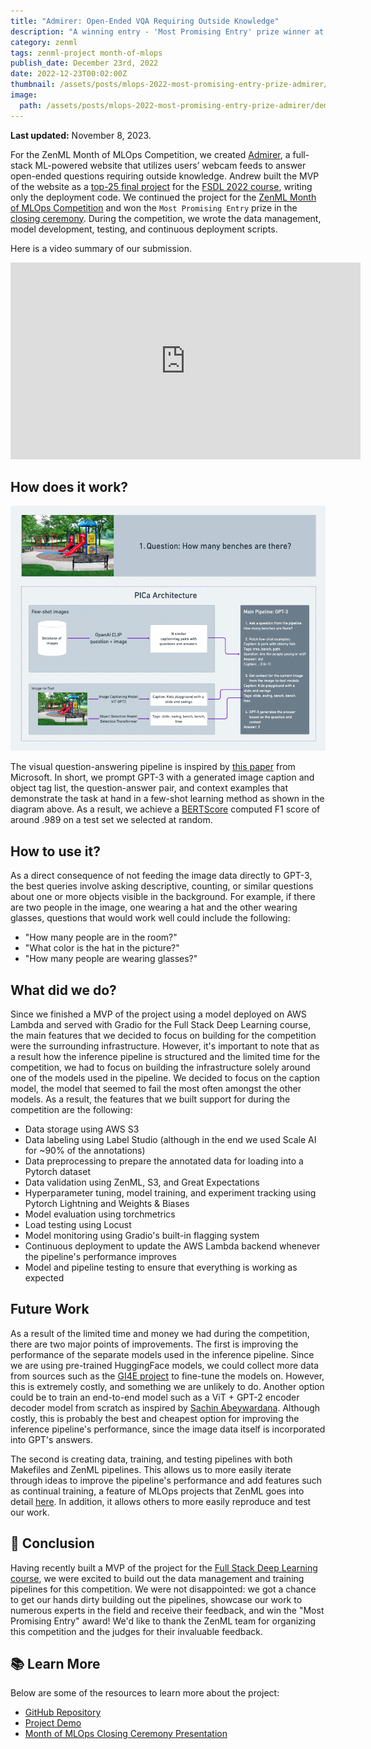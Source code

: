 ```yaml
---
title: "Admirer: Open-Ended VQA Requiring Outside Knowledge"
description: "A winning entry - 'Most Promising Entry' prize winner at Month of MLOps 2022 competition."
category: zenml
tags: zenml-project month-of-mlops
publish_date: December 23rd, 2022
date: 2022-12-23T00:02:00Z
thumbnail: /assets/posts/mlops-2022-most-promising-entry-prize-admirer/demo.png
image:
  path: /assets/posts/mlops-2022-most-promising-entry-prize-admirer/demo.png
---
```


**Last updated:** November 8, 2023.

For the ZenML Month of MLOps Competition, we created [Admirer](https://admirer-bq70.onrender.com), a full-stack ML-powered website that utilizes users’ webcam feeds to answer open-ended questions requiring outside knowledge. Andrew built the MVP of the website as a [top-25 final project](https://bit.ly/3h8CqlX) for the [FSDL 2022 course](https://bit.ly/3NYNf6v), writing only the deployment code. We continued the project for the [ZenML Month of MLOps Competition](https://bit.ly/3EmoCxv) and won the `Most Promising Entry` prize in the [closing ceremony](https://bit.ly/3VCZqsl). During the competition, we wrote the data management, model development, testing, and continuous deployment scripts.

Here is a video summary of our submission.

<div class="embed-responsive embed-responsive-16by9 mb-5">
  <iframe width="560" height="315" src="https://www.youtube-nocookie.com/embed/WYb3xBIOYvg" title="YouTube video player" frameborder="0" allow="accelerometer; autoplay; clipboard-write; encrypted-media; gyroscope; picture-in-picture" allowfullscreen></iframe>
</div>

## How does it work?
![inference_pipeline](/assets/posts/mlops-2022-most-promising-entry-prize-admirer/inference_pipeline.png)

The visual question-answering pipeline is inspired by [this paper](https://github.com/microsoft/PICa) from Microsoft. In short, we prompt GPT-3 with a generated image caption and object tag list, the question-answer pair, and context examples that demonstrate the task at hand in a few-shot learning method as shown in the diagram above. As a result, we achieve a [BERTScore](http://bit.ly/3tM1mmc) computed F1 score of around .989 on a test set we selected at random.

## How to use it?
As a direct consequence of not feeding the image data directly to GPT-3, the best queries involve asking descriptive, counting, or similar questions about one or more objects visible in the background. For example, if there are two people in the image, one wearing a hat and the other wearing glasses, questions that would work well could include the following:
- "How many people are in the room?"
- "What color is the hat in the picture?"
- "How many people are wearing glasses?"

## What did we do?
Since we finished a MVP of the project using a model deployed on AWS Lambda and served with Gradio for the Full Stack Deep Learning course, the main features that we decided to focus on building for the competition were the surrounding infrastructure. However, it's important to note that as a result how the inference pipeline is structured and the limited time for the competition, we had to focus on building the infrastructure solely around one of the models used in the pipeline. We decided to focus on the caption model, the model that seemed to fail the most often amongst the other models. As a result, the features that we built support for during the competition are the following:
* Data storage using AWS S3
* Data labeling using Label Studio (although in the end we used Scale AI for ~90% of the annotations)
* Data preprocessing to prepare the annotated data for loading into a Pytorch dataset
* Data validation using ZenML, S3, and Great Expectations
* Hyperparameter tuning, model training, and experiment tracking using Pytorch Lightning and Weights & Biases
* Model evaluation using torchmetrics
* Load testing using Locust
* Model monitoring using Gradio's built-in flagging system
* Continuous deployment to update the AWS Lambda backend whenever the pipeline's performance improves
* Model and pipeline testing to ensure that everything is working as expected 

## Future Work
As a result of the limited time and money we had during the competition, there are two major points of improvements. The first is improving the performance of the separate models used in the inference pipeline. Since we are using pre-trained HuggingFace models, we could collect more data from sources such as the [GI4E project](http://www.unavarra.es/gi4e/databases?languageId=1) to fine-tune the models on. However, this is extremely costly, and something we are unlikely to do. Another option could be to train an end-to-end model such as a ViT + GPT-2 encoder decoder model from scratch as inspired by [Sachin Abeywardana](https://sachinruk.github.io/blog/pytorch/huggingface/2021/12/28/vit-to-gpt2-encoder-decoder-model.html). Although costly, this is probably the best and cheapest option for improving the inference pipeline's performance, since the image data itself is incorporated into GPT's answers.

The second is creating data, training, and testing pipelines with both Makefiles and ZenML pipelines. This allows us to more easily iterate through ideas to improve the pipeline's performance and add features such as continual training, a feature of MLOps projects that ZenML goes into detail [here](https://blog.zenml.io/ci-ct-cd-with-zenml/). In addition, it allows others to more easily reproduce and test our work.


## 💭 Conclusion
Having recently built a MVP of the project for the [Full Stack Deep Learning course](https://fullstackdeeplearning.com/), we were excited to build out the data management and training pipelines for this competition. We were not disappointed: we got a chance to get our hands dirty building out the pipelines, showcase our work to numerous experts in the field and receive their feedback, and win the "Most Promising Entry" award! We'd like to thank the ZenML team for organizing this competition and the judges for their invaluable feedback.

## 📚 Learn More
Below are some of the resources to learn more about the project:
* [GitHub Repository](https://github.com/andrewhinh/admirer)
* [Project Demo](https://admirer-bq70.onrender.com)
* [Month of MLOps Closing Ceremony Presentation](https://bit.ly/3tsDi7V)
